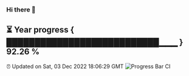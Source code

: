### Hi there 👋
⏳ Year progress { ███████████████████████████▁▁▁ } 92.26 %
---
⏰ Updated on Sat, 03 Dec 2022 18:06:29 GMT
![Progress Bar CI](https://github.com/Moyi321/Moyi321/workflows/Progress%20Bar%20CI/badge.svg)
